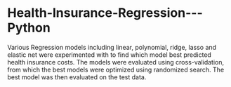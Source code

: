 # Health-Insurance-Regression---Python
Various Regression models including linear, polynomial, ridge, lasso and elastic net were experimented with to find which model best predicted health insurance costs. The models were evaluated using cross-validation, from which the best models were optimized using randomized search. The best model was then evaluated on the test data.
